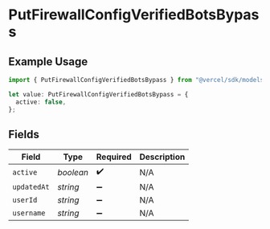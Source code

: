 # PutFirewallConfigVerifiedBotsBypass

## Example Usage

```typescript
import { PutFirewallConfigVerifiedBotsBypass } from "@vercel/sdk/models/operations/putfirewallconfig.js";

let value: PutFirewallConfigVerifiedBotsBypass = {
  active: false,
};
```

## Fields

| Field              | Type               | Required           | Description        |
| ------------------ | ------------------ | ------------------ | ------------------ |
| `active`           | *boolean*          | :heavy_check_mark: | N/A                |
| `updatedAt`        | *string*           | :heavy_minus_sign: | N/A                |
| `userId`           | *string*           | :heavy_minus_sign: | N/A                |
| `username`         | *string*           | :heavy_minus_sign: | N/A                |